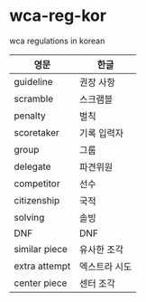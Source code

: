 # wca-reg-kor
wca regulations in korean

| 영문          | 한글          |
| ------------- | ------------- |
| guideline     | 권장 사항     | 지침?
| scramble      | 스크램블      |
| penalty       | 벌칙          | 뉘앙스가 영..
| scoretaker    | 기록 입력자    | 
| group         | 그룹          | 조?
| delegate      | 파견위원      |
| competitor    | 선수          |
| citizenship   | 국적         |
| solving       | 솔빙          | 시도?
| DNF           | DNF          |
| similar piece | 유사한 조각   |
| extra attempt | 엑스트라 시도 | 추가 시도?
| center piece  | 센터 조각     |
